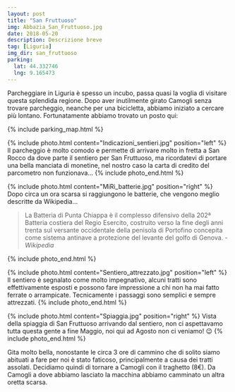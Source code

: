 ```yaml
---
layout: post
title: "San Fruttuoso"
img: Abbazia_San_Fruttuoso.jpg
date: 2018-05-20
description: Descrizione breve
tag: [Liguria]
img_dir: san_fruttuoso
parking:
  lat: 44.332746
  lng: 9.165473
---
```


Parcheggiare in Liguria è spesso un incubo, passa quasi la voglia di visitare questa splendida regione. Dopo aver inutilmente girato Camogli senza trovare parcheggio, neanche per una bicicletta, abbiamo iniziato a cercare più lontano. Fortunatamente abbiamo trovato un posto qui:

{% include parking_map.html %}

{% include photo.html content="Indicazioni_sentieri.jpg" position="left" %}
Il parcheggio è molto comodo e permette di arrivare molto in fretta a San Rocco da dove parte il sentiero per San Fruttuoso, ma ricordatevi di portare una bella manciata di monetine, nel nostro caso la carta di credito del parcometro non funzionava...
{% include photo_end.html %}


{% include photo.html content="MiRi_batterie.jpg" position="right" %}
Dopo circa un ora scarsa si raggiungono le batterie, che vengono meglio descritte da Wikipedia...

> La Batteria di Punta Chiappa è il complesso difensivo della 202ª Batteria costiera del Regio Esercito, costruito verso la fine degli anni trenta sul versante occidentale della penisola di Portofino concepita come sistema antinave a protezione del levante del golfo di Genova.  <cite>- Wikipedia</cite>

{% include photo_end.html %}

{% include photo.html content="Sentiero_attrezzato.jpg" position="left" %}
Il sentiero è segnalato come molto impegnativo, alcuni tratti sono effettivamente esposti e possono fare impressione a chi non ha mai fatto ferrate o arrampicate. Tecnicamente i passaggi sono semplici e sempre attrezzati.
{% include photo_end.html %}

{% include photo.html content="Spiaggia.jpg" position="right" %}
Vista della spiaggia di San Fruttuoso arrivando dal sentiero, non ci aspettavamo tutta questa gente a fine Maggio, noi qui ad Agosto non ci veniamo! 😉
{% include photo_end.html %}

Gita molto bella, nonostante le circa 3 ore di cammino che di solito siamo abituati a fare per noi è stato faticoso, principalmente a causa dei tratti assolati. Decidiamo quindi di tornare a Camogli con il traghetto (8€).
Da Camogli a dove abbiamo lasciato la macchina abbiamo camminato un altra oretta scarsa.
